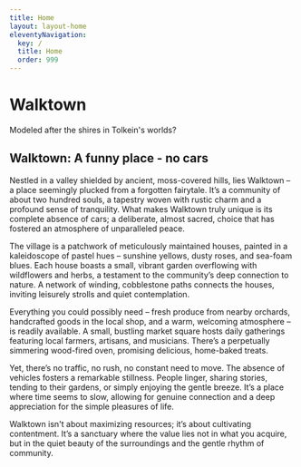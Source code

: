 ```yaml
---
title: Home
layout: layout-home
eleventyNavigation:
  key: /
  title: Home
  order: 999
---
```


# Walktown

Modeled after the shires in Tolkein's worlds?

## Walktown: A funny place - no cars

Nestled in a valley shielded by ancient, moss-covered hills, lies Walktown – a place seemingly plucked from a forgotten fairytale. It’s a community of about two hundred souls, a tapestry woven with rustic charm and a profound sense of tranquility. What makes Walktown truly unique is its complete absence of cars; a deliberate, almost sacred, choice that has fostered an atmosphere of unparalleled peace.

The village is a patchwork of meticulously maintained houses, painted in a kaleidoscope of pastel hues – sunshine yellows, dusty roses, and sea-foam blues. Each house boasts a small, vibrant garden overflowing with wildflowers and herbs, a testament to the community’s deep connection to nature.  A network of winding, cobblestone paths connects the houses, inviting leisurely strolls and quiet contemplation. 

Everything you could possibly need – fresh produce from nearby orchards, handcrafted goods in the local shop, and a warm, welcoming atmosphere – is readily available. A small, bustling market square hosts daily gatherings featuring local farmers, artisans, and musicians.  There’s a perpetually simmering wood-fired oven, promising delicious, home-baked treats. 

Yet, there’s no traffic, no rush, no constant need to move.  The absence of vehicles fosters a remarkable stillness. People linger, sharing stories, tending to their gardens, or simply enjoying the gentle breeze. It’s a place where time seems to slow, allowing for genuine connection and a deep appreciation for the simple pleasures of life. 

Walktown isn't about maximizing resources; it’s about cultivating contentment. It’s a sanctuary where the value lies not in what you acquire, but in the quiet beauty of the surroundings and the gentle rhythm of community.
